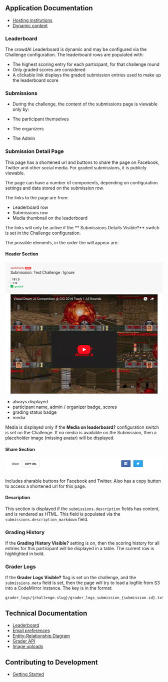 ## Application Documentation

- [Hosting institutions](hosting_institutions.md)
- [Dynamic content](dynamic_content.md)

### Leaderboard

The crowdAI Leaderboard is dynamic and may be configured via the Challenge configuration. The leaderboard rows are populated with:

- The highest scoring entry for each participant, for that challenge round
- Only graded scores are considered
- A clickable link displays the graded submission entries used to make up the leaderboard score

### Submissions

- During the challenge, the content of the submissions page is viewable only by:

- The participant themselves
- The organizers
- The Admin

### Submission Detail Page

This page has a shortened url and buttons to share the page on Facebook, Twitter and other social media. For graded submissions, it is publicly viewable.

The page can have a number of components, depending on configuration settings and data stored on the submission row.

The links to the page are from:

- Leaderboard row
- Submissions row
- Media thumbnail on the leaderboard

The links will only be active if the **
Submissions Details Visible?** switch is set in the Challenge configuration.

The possible elements, in the order the will appear are:

#### Header Section

![header](images/submissions/show/_header.png)

- always displayed
- participant name, admin / organizer badge, scores
- grading status badge
- media

Media is displayed only if the **Media on leaderboard?** configuration switch is set on the Challenge. If no media is available on the Submission, then a placeholder image (missing avatar) will be displayed.


#### Share Section

![header](images/submissions/show/_share.png)

Includes sharable buttons for Facebook and Twitter. Also has a copy button to access a shortened url for this page.

#### Description

This section is displayed if the ```submissions.description``` fields has content, and is rendered as HTML. This field is populated via the ```submissions.description_markdown``` field.

### Grading History

If the **Grading History Visible?** setting is on, then the scoring history for all entries for this participant will be displayed in a table. The current row is highlighted in bold.

### Grader Logs

If the **Grader Logs Visible?** flag is set on the challenge, and the ```submissions.meta``` field is set, then the page will try to load a logfile from S3 into a CodeMirror instance. The key is in the format:

```
grader_logs/{challenge.slug}/grader_logs_submission_{submission.id}.txt
```

## Technical Documentation

- [Leaderboard](leaderboard.md)
- [Email preferences](email_preferences.md)
- [Entity-Relationship Diagram](erd.pdf)
- [Grader API](grader_api.md)
- [Image uploads](image_uploads.md)

## Contributing to Development

- [Getting Started](technical/getting_started.md)
